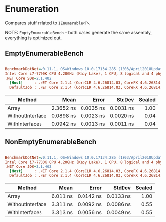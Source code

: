 ﻿# Enumeration

Compares stuff related to `IEnumerable<T>`.

NOTE: `EmptyEnumerableBench` - both cases generate the same assembly, everything is optimized out.

## EmptyEnumerableBench

``` ini

BenchmarkDotNet=v0.11.1, OS=Windows 10.0.17134.285 (1803/April2018Update/Redstone4)
Intel Core i7-7700K CPU 4.20GHz (Kaby Lake), 1 CPU, 8 logical and 4 physical cores
.NET Core SDK=2.1.402
  [Host]     : .NET Core 2.1.4 (CoreCLR 4.6.26814.03, CoreFX 4.6.26814.02), 64bit RyuJIT
  DefaultJob : .NET Core 2.1.4 (CoreCLR 4.6.26814.03, CoreFX 4.6.26814.02), 64bit RyuJIT


```
|           Method |      Mean |     Error |    StdDev | Scaled |
|----------------- |----------:|----------:|----------:|-------:|
|            Array | 2.3652 ns | 0.0035 ns | 0.0031 ns |   1.00 |
| WithoutInterface | 0.0898 ns | 0.0023 ns | 0.0020 ns |   0.04 |
|   WithInterfaces | 0.0942 ns | 0.0013 ns | 0.0011 ns |   0.04 |

## NonEmptyEnumerableBench

``` ini

BenchmarkDotNet=v0.11.1, OS=Windows 10.0.17134.285 (1803/April2018Update/Redstone4)
Intel Core i7-7700K CPU 4.20GHz (Kaby Lake), 1 CPU, 8 logical and 4 physical cores
.NET Core SDK=2.1.402
  [Host]     : .NET Core 2.1.4 (CoreCLR 4.6.26814.03, CoreFX 4.6.26814.02), 64bit RyuJIT
  DefaultJob : .NET Core 2.1.4 (CoreCLR 4.6.26814.03, CoreFX 4.6.26814.02), 64bit RyuJIT


```
|           Method |     Mean |     Error |    StdDev | Scaled |
|----------------- |---------:|----------:|----------:|-------:|
|            Array | 6.011 ns | 0.0142 ns | 0.0133 ns |   1.00 |
| WithoutInterface | 3.311 ns | 0.0092 ns | 0.0086 ns |   0.55 |
|   WithInterfaces | 3.313 ns | 0.0056 ns | 0.0049 ns |   0.55 |

